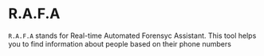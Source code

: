 # R.A.F.A

```R.A.F.A``` stands for Real-time Automated Forensyc Assistant. This tool helps you to find information about people based on their phone numbers

